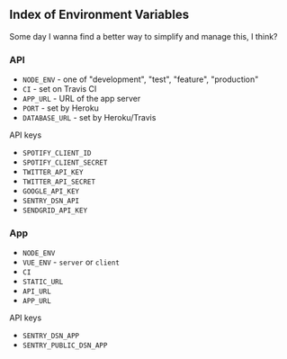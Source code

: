 ## Index of Environment Variables

Some day I wanna find a better way to simplify and manage this, I think?

### API

* `NODE_ENV` - one of "development", "test", "feature", "production"
* `CI` - set on Travis CI
* `APP_URL` - URL of the app server
* `PORT` - set by Heroku
* `DATABASE_URL` - set by Heroku/Travis

API keys

* `SPOTIFY_CLIENT_ID`
* `SPOTIFY_CLIENT_SECRET`
* `TWITTER_API_KEY`
* `TWITTER_API_SECRET`
* `GOOGLE_API_KEY`
* `SENTRY_DSN_API`
* `SENDGRID_API_KEY`

### App

* `NODE_ENV`
* `VUE_ENV` - `server` or `client`
* `CI`
* `STATIC_URL`
* `API_URL`
* `APP_URL`

API keys

* `SENTRY_DSN_APP`
* `SENTRY_PUBLIC_DSN_APP`